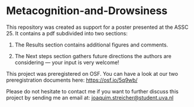 # Metacognition-and-Drowsiness
This repository was created as support for a poster presented at the ASSC 25. It contains a pdf subdivided into two sections:

1) The Results section contains additional figures and comments. 

2) The Next steps section gathers future directions the authors are considering — your input is very welcome!

This project was preregistered on OSF. You can have a look at our two preregistration documents here: https://osf.io/5q9wb/

Please do not hesitate to contact me if you want to further discuss this project by sending me an email at: joaquim.streicher@student.uva.nl
